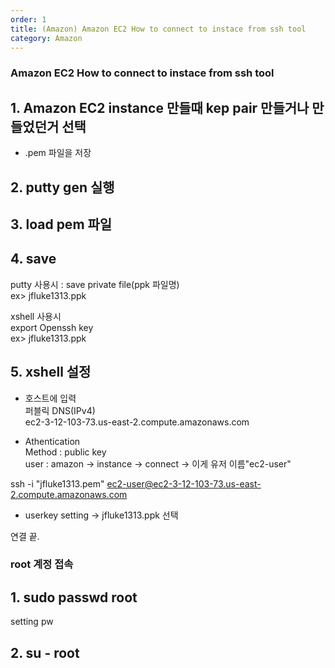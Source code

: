 ```yaml
---      
order: 1   
title: (Amazon) Amazon EC2 How to connect to instace from ssh tool   
category: Amazon      
---      
```

      
### Amazon EC2 How to connect to instace from ssh tool   
   
## 1. Amazon EC2 instance 만들때 kep pair 만들거나 만들었던거 선택   
 - .pem 파일을 저장   
   
## 2. putty gen 실행   
## 3. load pem 파일   
## 4. save   
putty 사용시 : save private file(ppk 파일명)   
ex> jfluke1313.ppk   
   
xshell 사용시   
export Openssh key   
ex> jfluke1313.ppk   
   
   
## 5. xshell 설정   
- 호스트에 입력   
퍼블릭 DNS(IPv4)   
ec2-3-12-103-73.us-east-2.compute.amazonaws.com   
   
- Athentication   
Method : public key   
user : amazon -> instance -> connect -> 이게 유저 이름"ec2-user"   
   
ssh -i "jfluke1313.pem" ec2-user@ec2-3-12-103-73.us-east-2.compute.amazonaws.com   
   
- userkey setting -> jfluke1313.ppk 선택   
   
연결 끝.   
   
### root 계정 접속   
   
## 1. sudo passwd root   
setting pw   
   
## 2. su - root   
   
